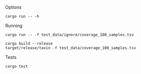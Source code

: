 Options
```
cargo run -- -h
```

Running

```
cargo run -- -f test_data/ignore/coverage_100_samples.tsv

cargo build --release
target/release/taxin -f test_data/coverage_100_samples.tsv
```

Tests
```
cargo test
```
